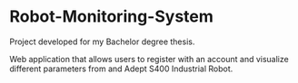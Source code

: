# Robot-Monitoring-System

Project developed for my Bachelor degree thesis.

Web application that allows users to register with an account and visualize different parameters from and Adept S400 Industrial Robot.
